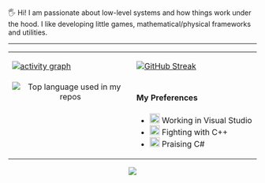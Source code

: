 🖐 Hi! I am passionate about low-level systems and how things work under the hood. I like developing little games, mathematical/physical frameworks and utilities.
<hr/>
<table width="960px">
<tr>
<td valign="top" width="50%">

[![activity graph](https://github-readme-activity-graph.vercel.app/graph?username=Beriff&theme=github-dark-dimmed&custom_title=My%20Activity&hide_border=true)](https://github.com/ashutosh00710/github-readme-activity-graph)

</td>
<td valign="top" width="50%">

[![GitHub Streak](http://github-readme-streak-stats.herokuapp.com?user=Beriff&theme=dark&background=000000)](https://git.io/streak-stats)

</td>
</tr>
<tr>
<td valign="top" width="50%">
<div align="center">
  <img width="" src="https://github-readme-stats.vercel.app/api/top-langs/?username=Beriff&theme=dark&layout=compact&hide=typescript&card_width=300" alt="Top language used in my repos" />
</div>


</td>
<td valign="top" width="50%">

#### My Preferences

* <img src="https://cdn.jsdelivr.net/gh/devicons/devicon/icons/visualstudio/visualstudio-plain.svg" alt="vs" width="20" height="20"/> Working in Visual Studio
* <img src="https://cdn.jsdelivr.net/gh/devicons/devicon/icons/cplusplus/cplusplus-original.svg" alt="vs" width="20" height="20"/> Fighting with C++
* <img src="https://cdn.jsdelivr.net/gh/devicons/devicon/icons/csharp/csharp-original.svg" alt="vs" width="20" height="20"/> Praising C#


</td>
</tr>

</table>






<p align="center">
  <img src="https://capsule-render.vercel.app/api?type=waving&color=gradient&height=60&section=footer"/>
</p>
